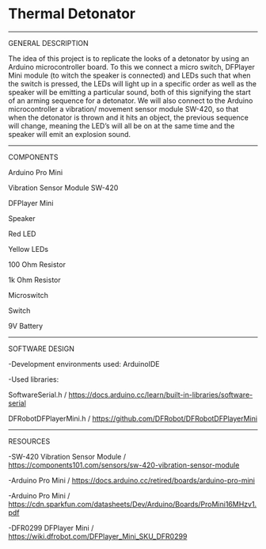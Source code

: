 # Thermal Detonator

********** 
GENERAL DESCRIPTION

 The idea of this project is to replicate the looks of a detonator by using an Arduino microcontroller board. To this we connect a micro switch, DFPlayer Mini module (to witch the speaker is connected) and LEDs such that when the switch is pressed, the LEDs will light up in a specific order as well as the speaker will be emitting a particular sound, both of this signifying the start of an arming sequence for a detonator. We will also connect to the Arduino microcontroller a vibration/ movement sensor module SW-420, so that when the detonator is thrown and it hits an object, the previous sequence will change, meaning the LED’s will all be on at the same time and the speaker will emit an explosion sound.
********** 
COMPONENTS

Arduino Pro Mini

Vibration Sensor Module SW-420	

DFPlayer Mini

Speaker

Red LED

Yellow LEDs

100 Ohm Resistor

1k Ohm Resistor

Microswitch

Switch

9V Battery

********** 
SOFTWARE DESIGN

-Development environments used: ArduinoIDE

-Used libraries: 

  SoftwareSerial.h / https://docs.arduino.cc/learn/built-in-libraries/software-serial

  DFRobotDFPlayerMini.h / https://github.com/DFRobot/DFRobotDFPlayerMini

********** 
RESOURCES

-SW-420 Vibration Sensor Module / https://components101.com/sensors/sw-420-vibration-sensor-module

-Arduino Pro Mini / https://docs.arduino.cc/retired/boards/arduino-pro-mini

-Arduino Pro Mini / https://cdn.sparkfun.com/datasheets/Dev/Arduino/Boards/ProMini16MHzv1.pdf

-DFR0299 DFPlayer Mini / https://wiki.dfrobot.com/DFPlayer_Mini_SKU_DFR0299


